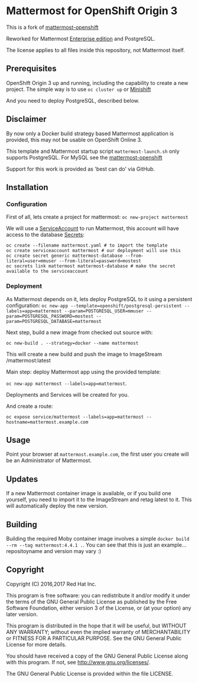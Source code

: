 # Mattermost for OpenShift Origin 3

This is a fork of [mattermost-openshift](https://github.com/goern/mattermost-openshift)

Reworked for Mattermost [Enterprise edition](https://about.mattermost.com/features/#featuresEnterprise) and PostgreSQL.



The license applies to all files inside this repository, not Mattermost itself.

## Prerequisites

OpenShift Origin 3 up and running, including the capability to create a new project. The simple way is to use `oc cluster up` or [Minishift](https://docs.openshift.org/latest/minishift/getting-started/installing.html)

And you need to deploy PostgreSQL, described below.

## Disclaimer

By now only a Docker build strategy based Mattermost application is provided, this may not be usable on OpenShift Online 3.

This template and Mattermost startup script `mattermost-launch.sh` only supports PostgreSQL.
For MySQL see the [mattermost-openshift](https://github.com/goern/mattermost-openshift)
 
Support for this work is provided as 'best can do' via GitHub.

## Installation

### Configuration

First of all, lets create a project for mattermost: `oc new-project mattermost`

We will use a [ServiceAccount](https://docs.openshift.com/container-platform/3.6/dev_guide/service_accounts.html) to run Mattermost, this account will have access to the database [Secrets](https://docs.openshift.com/container-platform/3.6/dev_guide/secrets.html):

```
oc create --filename mattermost.yaml # to import the template
oc create serviceaccount mattermost # our deployment will use this
oc create secret generic mattermost-database --from-literal=user=mmuser --from-literal=password=mostest 
oc secrets link mattermost mattermost-database # make the secret available to the serviceaccount
```

### Deployment
As Mattermost depends on it, lets deploy PostgreSQL to it using a persistent configuration: `oc new-app --template=openshift/postgresql-persistent --labels=app=mattermost --param=POSTGRESQL_USER=mmuser --param=POSTGRESQL_PASSWORD=mostest --param=POSTGRESQL_DATABASE=mattermost` 

Next step, build a new image from checked out source with:

``` 
oc new-build . --strategy=docker --name mattermost
``` 

This will create a new build and push the image to ImageStream <project>/mattermost:latest


Main step: deploy Mattermost app using the provided template:

`oc new-app mattermost --labels=app=mattermost`. 

Deployments and Services will be created for you.


And create a route:

`oc expose service/mattermost --labels=app=mattermost --hostname=mattermost.example.com`


## Usage

Point your browser at `mattermost.example.com`, the first user you create will
be an Administrator of Mattermost.


## Updates

If a new Mattermost container image is available, or if you build one yourself, you need to import it to the ImageStream and retag latest to it. This will automatically deploy the new version.


## Building

Building the required Moby container image involves a simple `docker build --rm --tag mattermost:4.4.1 .`. You can see that this is just an example... repositoyname and version may vary :)


## Copyright

Copyright (C) 2016,2017 Red Hat Inc.

This program is free software: you can redistribute it and/or modify
it under the terms of the GNU General Public License as published by
the Free Software Foundation, either version 3 of the License, or
(at your option) any later version.

This program is distributed in the hope that it will be useful,
but WITHOUT ANY WARRANTY; without even the implied warranty of
MERCHANTABILITY or FITNESS FOR A PARTICULAR PURPOSE.  See the
GNU General Public License for more details.

You should have received a copy of the GNU General Public License
along with this program. If not, see <http://www.gnu.org/licenses/>.

The GNU General Public License is provided within the file LICENSE.
